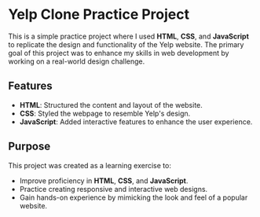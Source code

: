 # Yelp Clone Practice Project

This is a simple practice project where I used **HTML**, **CSS**, and **JavaScript** to replicate the design and functionality of the Yelp website. The primary goal of this project was to enhance my skills in web development by working on a real-world design challenge.

## Features

- **HTML**: Structured the content and layout of the website.
- **CSS**: Styled the webpage to resemble Yelp's design.
- **JavaScript**: Added interactive features to enhance the user experience.

## Purpose

This project was created as a learning exercise to:

- Improve proficiency in **HTML**, **CSS**, and **JavaScript**.
- Practice creating responsive and interactive web designs.
- Gain hands-on experience by mimicking the look and feel of a popular website.
